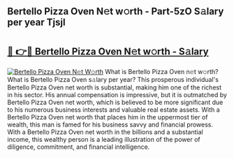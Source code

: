 ## Bertello Pizza Oven N𝚎t w𝚘rth - Part-5zO S𝚊lary per year Tjsjl

# <h2><a href="http://gc0d1px.nevu.top/?p=Bertello+Pizza+Oven">🔗 👉🔴 Bertello Pizza Oven N𝚎t w𝚘rth - S𝚊lary</a></h2>

[![Bertello Pizza Oven N𝚎t W𝚘rth](https://i.imgur.com/Oavwk0R.jpeg)](http://gc0d1px.nevu.top/?p=Bertello+Pizza+Oven)
What is Bertello Pizza Oven n𝚎t w𝚘rth? What is Bertello Pizza Oven s𝚊lary per year?
This prosperous individual's Bertello Pizza Oven net worth is substantial, making him one of the richest in his sector. His annual compensation is impressive, but it is outmatched by Bertello Pizza Oven net worth, which is believed to be more significant due to his numerous business interests and valuable real estate assets. With a Bertello Pizza Oven net worth that places him in the uppermost tier of wealth, this man is famed for his business savvy and financial prowess. With a Bertello Pizza Oven net worth in the billions and a substantial income, this wealthy person is a leading illustration of the power of diligence, commitment, and financial intelligence.
